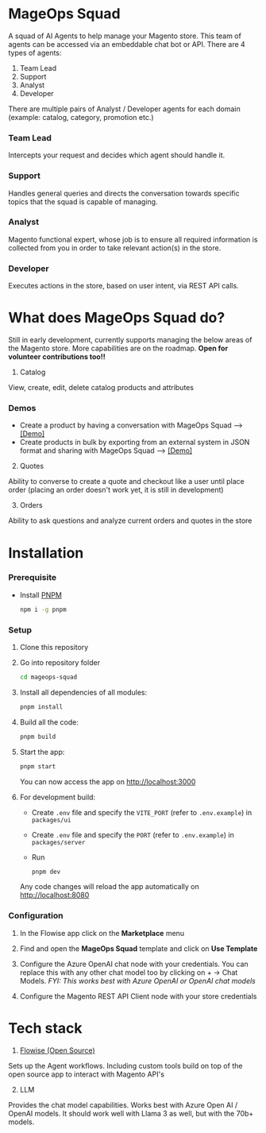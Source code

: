 # MageOps Squad

A squad of AI Agents to help manage your Magento store. This team of agents can be accessed via an embeddable chat bot or API. There are 4 types of agents:
1. Team Lead
2. Support
3. Analyst
4. Developer

There are multiple pairs of Analyst / Developer agents for each domain (example: catalog, category, promotion etc.)

### Team Lead

Intercepts your request and decides which agent should handle it.

### Support

Handles general queries and directs the conversation towards specific topics that the squad is capable of managing.

### Analyst

Magento functional expert, whose job is to ensure all required information is collected from you in order to take relevant action(s) in the store.

### Developer

Executes actions in the store, based on user intent, via REST API calls.

# What does MageOps Squad do?

Still in early development, currently supports managing the below areas of the Magento store. More capabilities are on the roadmap. **Open for volunteer contributions too!!**

1. Catalog

View, create, edit, delete catalog products and attributes

### Demos

 - Create a product by having a conversation with MageOps Squad --> [[Demo]](https://www.youtube.com/watch?v=J4O0W5Rz6sQ)
 - Create products in bulk by exporting from an external system in JSON format and sharing with MageOps Squad --> [[Demo]](https://www.youtube.com/watch?v=AwL6Dvj0Dws)

2. Quotes

Ability to converse to create a quote and checkout like a user until place order (placing an order doesn't work yet, it is still in development)

3. Orders

Ability to ask questions and analyze current orders and quotes in the store

# Installation

### Prerequisite

-   Install [PNPM](https://pnpm.io/installation)
    ```bash
    npm i -g pnpm
    ```

### Setup

1. Clone this repository


2. Go into repository folder

    ```bash
    cd mageops-squad
    ```

3. Install all dependencies of all modules:

    ```bash
    pnpm install
    ```

4. Build all the code:

    ```bash
    pnpm build
    ```

5. Start the app:

    ```bash
    pnpm start
    ```

    You can now access the app on [http://localhost:3000](http://localhost:3000)

6. For development build:

    - Create `.env` file and specify the `VITE_PORT` (refer to `.env.example`) in `packages/ui`
    - Create `.env` file and specify the `PORT` (refer to `.env.example`) in `packages/server`
    - Run

        ```bash
        pnpm dev
        ```

    Any code changes will reload the app automatically on [http://localhost:8080](http://localhost:8080)


### Configuration

1. In the Flowise app click on the **Marketplace** menu

2. Find and open the **MageOps Squad** template and click on **Use Template**

3. Configure the Azure OpenAI chat node with your credentials. You can replace this with any other chat model too by clicking on + -> Chat Models. *FYI: This works best with Azure OpenAI or OpenAI chat models*

4. Configure the Magento REST API Client node with your store credentials

# Tech stack

1. [Flowise (Open Source)](https://github.com/FlowiseAI/Flowise)

Sets up the Agent workflows. Including custom tools build on top of the open source app to interact with Magento API's

2. LLM

Provides the chat model capabilities. Works best with Azure Open AI / OpenAI models. It should work well with Llama 3 as well, but with the 70b+ models.
